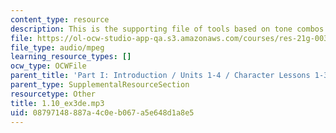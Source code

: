```yaml
---
content_type: resource
description: This is the supporting file of tools based on tone combos.
file: https://ol-ocw-studio-app-qa.s3.amazonaws.com/courses/res-21g-003-learning-chinese-a-foundation-course-in-mandarin-spring-2011/08797148887a4c0eb067a5e648d1a8e5_1.10_ex3de.mp3
file_type: audio/mpeg
learning_resource_types: []
ocw_type: OCWFile
parent_title: 'Part I: Introduction / Units 1-4 / Character Lessons 1-3'
parent_type: SupplementalResourceSection
resourcetype: Other
title: 1.10_ex3de.mp3
uid: 08797148-887a-4c0e-b067-a5e648d1a8e5
---
```

